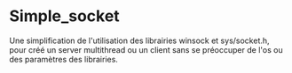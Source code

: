 # Simple_socket

Une simplification de l'utilisation des librairies winsock et sys/socket.h,<br>
pour créé un server multithread ou un client sans se préoccuper de l'os ou des paramètres des librairies.
